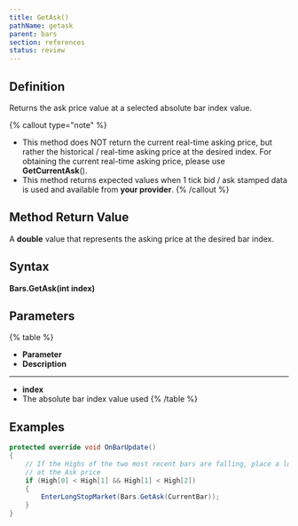 ```yaml
---
title: GetAsk()
pathName: getask
parent: bars
section: references
status: review
---
```


## Definition

Returns the ask price value at a selected absolute bar index value.

{% callout type="note" %}

* This method does NOT return the current real-time asking price, but rather the historical / real-time asking price at the desired index. For obtaining the current real-time asking price, please use **GetCurrentAsk**().
* This method returns expected values when 1 tick bid / ask stamped data is used and available from **your provider**.
{% /callout %}

## Method Return Value

A **double** value that represents the asking price at the desired bar index.

## Syntax

**Bars.GetAsk(int index)**

## Parameters

{% table %}

* **Parameter**
* **Description**

---

* **index**
* The absolute bar index value used
{% /table %}

## Examples

```csharp
protected override void OnBarUpdate()
{
    // If the Highs of the two most recent bars are falling, place a long stop market order 
    // at the Ask price 
    if (High[0] < High[1] && High[1] < High[2])
    {
        EnterLongStopMarket(Bars.GetAsk(CurrentBar));
    }
}
```
